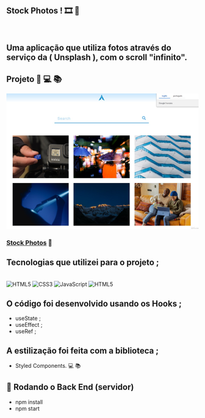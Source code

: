 ## Stock Photos !  🎞️ 📸

<br>

## Uma aplicação que utiliza fotos através do serviço da ( Unsplash ), com o scroll "infinito".

## Projeto 🥰 💻 📚

![](./src/assets/image/stock-photos.jpg)

### [Stock Photos](https://react-js-stock-photos.netlify.app/) 🔗

## Tecnologias que utilizei para o projeto ;  
<div style="display: inline_block"><br>
    <img  align="center" src="https://cdn.jsdelivr.net/gh/devicons/devicon/icons/html5/html5-original-wordmark.svg" heigth="30" width="40"alt="HTML5">
    <img  align="center" src="https://cdn.jsdelivr.net/gh/devicons/devicon/icons/css3/css3-original-wordmark.svg" heigth="30" width="40"alt="CSS3">
    <img  align="center" src="https://cdn.jsdelivr.net/gh/devicons/devicon/icons/javascript/javascript-original.svg" heigth="30" width="40"alt="JavaScript">
    <img  align="center" src="https://cdn.jsdelivr.net/gh/devicons/devicon/icons/react/react-original-wordmark.svg" heigth="30" width="40"alt="HTML5">
</div>

## O código foi desenvolvido usando os Hooks ;
- useState ; 
- useEffect ; 
- useRef ;
## A estilização foi feita com a biblioteca ;
- Styled Components. 💻 📚
## 🎲 Rodando o Back End (servidor)
- npm install
- npm start

